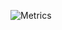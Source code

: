 ![Metrics](https://metrics.lecoq.io/nbdy?template=terminal&languages=1&config.timezone=UTC&config.animated=true)
